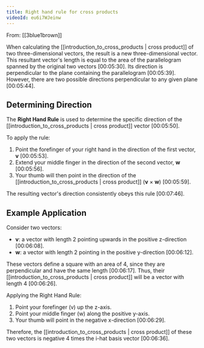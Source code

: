 ```yaml
---
title: Right hand rule for cross products
videoId: eu6i7WJeinw
---
```


From: [[3blue1brown]] <br/> 

When calculating the [[introduction_to_cross_products | cross product]] of two three-dimensional vectors, the result is a new three-dimensional vector. This resultant vector's length is equal to the area of the parallelogram spanned by the original two vectors <a class="yt-timestamp" data-t="00:05:30">[00:05:30]</a>. Its direction is perpendicular to the plane containing the parallelogram <a class="yt-timestamp" data-t="00:05:39">[00:05:39]</a>. However, there are two possible directions perpendicular to any given plane <a class="yt-timestamp" data-t="00:05:44">[00:05:44]</a>.

## Determining Direction

The **Right Hand Rule** is used to determine the specific direction of the [[introduction_to_cross_products | cross product]] vector <a class="yt-timestamp" data-t="00:05:50">[00:05:50]</a>.

To apply the rule:
1.  Point the forefinger of your right hand in the direction of the first vector, **v** <a class="yt-timestamp" data-t="00:05:53">[00:05:53]</a>.
2.  Extend your middle finger in the direction of the second vector, **w** <a class="yt-timestamp" data-t="00:05:56">[00:05:56]</a>.
3.  Your thumb will then point in the direction of the [[introduction_to_cross_products | cross product]] (**v** × **w**) <a class="yt-timestamp" data-t="00:05:59">[00:05:59]</a>.

The resulting vector's direction consistently obeys this rule <a class="yt-timestamp" data-t="00:07:46">[00:07:46]</a>.

## Example Application

Consider two vectors:
*   **v**: a vector with length 2 pointing upwards in the positive z-direction <a class="yt-timestamp" data-t="00:06:08">[00:06:08]</a>.
*   **w**: a vector with length 2 pointing in the positive y-direction <a class="yt-timestamp" data-t="00:06:12">[00:06:12]</a>.

These vectors define a square with an area of 4, since they are perpendicular and have the same length <a class="yt-timestamp" data-t="00:06:17">[00:06:17]</a>. Thus, their [[introduction_to_cross_products | cross product]] will be a vector with length 4 <a class="yt-timestamp" data-t="00:06:26">[00:06:26]</a>.

Applying the Right Hand Rule:
1.  Point your forefinger (v) up the z-axis.
2.  Point your middle finger (w) along the positive y-axis.
3.  Your thumb will point in the negative x-direction <a class="yt-timestamp" data-t="00:06:29">[00:06:29]</a>.

Therefore, the [[introduction_to_cross_products | cross product]] of these two vectors is negative 4 times the i-hat basis vector <a class="yt-timestamp" data-t="00:06:36">[00:06:36]</a>.